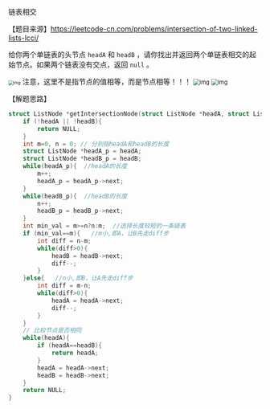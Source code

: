 链表相交

【题目来源】https://leetcode-cn.com/problems/intersection-of-two-linked-lists-lcci/

给你两个单链表的头节点 `headA` 和 `headB` ，请你找出并返回两个单链表相交的起始节点。如果两个链表没有交点，返回 `null` 。

<img src="https://code-thinking-1253855093.file.myqcloud.com/pics/20211219221723.png" alt="img" style="zoom:60%;" />
注意，这里不是指节点的值相等，而是节点相等！！！
<img src="https://code-thinking-1253855093.file.myqcloud.com/pics/20211219221749.png" alt="img" style="zoom:80%;" />

<img src="https://code-thinking-1253855093.file.myqcloud.com/pics/20211219221812.png" alt="img" style="zoom:80%;" />

【解题思路】

```c
struct ListNode *getIntersectionNode(struct ListNode *headA, struct ListNode *headB) {
    if (!headA || !headB){
        return NULL;
    }
    int m=0, n = 0; // 分别指headA和headB的长度
    struct ListNode *headA_p = headA;
    struct ListNode *headB_p = headB;
    while(headA_p){  //headA的长度
        m++;
        headA_p = headA_p->next;
    }
    while(headB_p){  //headB的长度
        n++;
        headB_p = headB_p->next;
    }
    int min_val = m>=n?n:m;  //选择长度较短的一条链表
    if (min_val==m){   //m小,即A，让B先走diff步
        int diff = n-m;
        while(diff>0){
            headB = headB->next;
            diff--;
        }
    }else{   //n小,即B，让A先走diff步
        int diff = m-n;
        while(diff>0){
            headA = headA->next;
            diff--;
        }
    }
    // 比较节点是否相同
    while(headA){
        if (headA==headB){
            return headA;
        }
        headA = headA->next;
        headB = headB->next;
    }
    return NULL;
}
```





